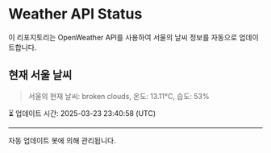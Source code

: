 
# Weather API Status

이 리포지토리는 OpenWeather API를 사용하여 서울의 날씨 정보를 자동으로 업데이트합니다.

## 현재 서울 날씨
> 서울의 현재 날씨: broken clouds, 온도: 13.11°C, 습도: 53%

⏳ 업데이트 시간: 2025-03-23 23:40:58 (UTC)

---
자동 업데이트 봇에 의해 관리됩니다.
